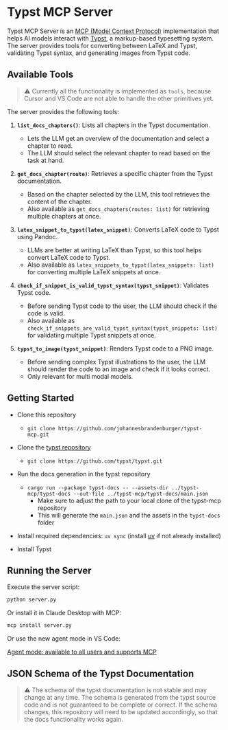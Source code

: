 # Typst MCP Server

Typst MCP Server is an [MCP (Model Context Protocol)](https://github.com/modelcontextprotocol) implementation that helps AI models interact with [Typst](https://github.com/typst/typst), a markup-based typesetting system. The server provides tools for converting between LaTeX and Typst, validating Typst syntax, and generating images from Typst code.

## Available Tools

>⚠️ Currently all the functionality is implemented as `tools`, because Cursor and VS Code are not able to handle the other primitives yet.

The server provides the following tools:

1. **`list_docs_chapters()`**: Lists all chapters in the Typst documentation.
   - Lets the LLM get an overview of the documentation and select a chapter to read.
   - The LLM should select the relevant chapter to read based on the task at hand.

2. **`get_docs_chapter(route)`**: Retrieves a specific chapter from the Typst documentation.
   - Based on the chapter selected by the LLM, this tool retrieves the content of the chapter.
   - Also available as `get_docs_chapters(routes: list)` for retrieving multiple chapters at once.

3. **`latex_snippet_to_typst(latex_snippet)`**: Converts LaTeX code to Typst using Pandoc.
   - LLMs are better at writing LaTeX than Typst, so this tool helps convert LaTeX code to Typst.
   - Also available as `latex_snippets_to_typst(latex_snippets: list)` for converting multiple LaTeX snippets at once.

4. **`check_if_snippet_is_valid_typst_syntax(typst_snippet)`**: Validates Typst code.
   - Before sending Typst code to the user, the LLM should check if the code is valid.
   - Also available as `check_if_snippets_are_valid_typst_syntax(typst_snippets: list)` for validating multiple Typst snippets at once.

5. **`typst_to_image(typst_snippet)`**: Renders Typst code to a PNG image.
   - Before sending complex Typst illustrations to the user, the LLM should render the code to an image and check if it looks correct.
   - Only relevant for multi modal models.

## Getting Started

- Clone this repository
  - `git clone https://github.com/johannesbrandenburger/typst-mcp.git`
- Clone the [typst repository](https://github.com/typst/typst.git)
  - `git clone https://github.com/typst/typst.git`
- Run the docs generation in the typst repository
  - `cargo run --package typst-docs -- --assets-dir ../typst-mcp/typst-docs --out-file ../typst-mcp/typst-docs/main.json`
    - Make sure to adjust the path to your local clone of the typst-mcp repository
    - This will generate the `main.json` and the assets in the `typst-docs` folder
- Install required dependencies: `uv sync` (install [uv](https://github.com/astral-sh/uv) if not already installed)
  
- Install Typst

## Running the Server

Execute the server script:

```bash
python server.py
```

Or install it in Claude Desktop with MCP:

```bash
mcp install server.py
```

Or use the new agent mode in VS Code:

[Agent mode: available to all users and supports MCP](https://code.visualstudio.com/blogs/2025/04/07/agentMode)

## JSON Schema of the Typst Documentation

>⚠️ The schema of the typst documentation is not stable and may change at any time. The schema is generated from the typst source code and is not guaranteed to be complete or correct. If the schema changes, this repository will need to be updated accordingly, so that the docs functionality works again.